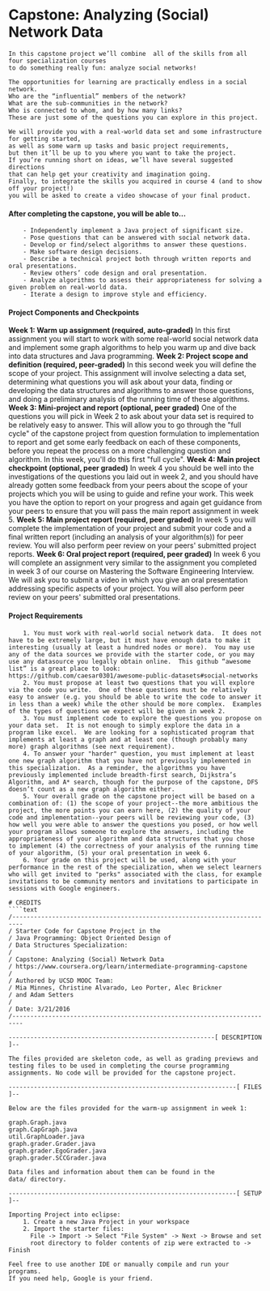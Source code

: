 # Capstone: Analyzing (Social) Network Data
````text
In this capstone project we’ll combine  all of the skills from all four specialization courses 
to do something really fun: analyze social networks!  

The opportunities for learning are practically endless in a social network.  
Who are the “influential” members of the network?  
What are the sub-communities in the network?   
Who is connected to whom, and by how many links?   
These are just some of the questions you can explore in this project.

We will provide you with a real-world data set and some infrastructure for getting started, 
as well as some warm up tasks and basic project requirements, 
but then it’ll be up to you where you want to take the project.  
If you’re running short on ideas, we’ll have several suggested directions 
that can help get your creativity and imagination going.  
Finally, to integrate the skills you acquired in course 4 (and to show off your project!) 
you will be asked to create a video showcase of your final product.
````

#### After completing the capstone, you will be able to...
````text
    - Independently implement a Java project of significant size.
    - Pose questions that can be answered with social network data.
    - Develop or find/select algorithms to answer these questions.
    - Make software design decisions. 
    - Describe a technical project both through written reports and oral presentations.
    - Review others’ code design and oral presentation.
    - Analyze algorithms to assess their appropriateness for solving a given problem on real-world data.
    - Iterate a design to improve style and efficiency.
````

#### Project Components and Checkpoints

**Week 1: Warm up assignment (required, auto-graded)**  In this first assignment you will start to work with some real-world social network data and implement some graph algorithms to help you warm up and dive back into data structures and Java programming.
**Week 2: Project scope and definition (required, peer-graded)**  In this second week you will define the scope of your project.  This assignment will involve selecting a data set, determining what questions you will ask about your data, finding or developing the data structures and algorithms to answer those questions, and doing a preliminary analysis of the running time of these algorithms.
**Week 3: Mini-project and report (optional, peer graded)**  One of the questions you will pick in Week 2 to ask about your data set is required to be relatively easy to answer.  This will allow you to go through the "full cycle" of the capstone project from question formulation to implementation to report and get some early feedback on each of these components, before you repeat the process on a more challenging question and algorithm.  In this week, you'll do this first "full cycle".
**Week 4: Main project checkpoint (optional, peer graded)**  In week 4 you should be well into the investigations of the questions you laid out in week 2, and you should have already gotten some feedback from your peers about the scope of your projects which you will be using to guide and refine your work.  This week you have the option to report on your progress and again get guidance from your peers to ensure that you will pass the main report assignment in week 5.
**Week 5: Main project report (required, peer graded)**  In week 5 you will complete the implementation of your project and submit your code and a final written report (including an analysis of your algorithm(s)) for peer review.   You will also perform peer review on your peers' submitted project reports.
**Week 6: Oral project report (required, peer graded)**  In week 6 you will complete an assignment very similar to the assignment you completed in week 3 of our course on Mastering the Software Engineering Interview.  We will ask you to submit a video in which you give an oral presentation addressing specific aspects of your project.  You will also perform peer review on your peers' submitted oral presentations.

#### Project Requirements
```text
    1. You must work with real-world social network data.  It does not have to be extremely large, but it must have enough data to make it interesting (usually at least a hundred nodes or more).  You may use any of the data sources we provide with the starter code, or you may use any datasource you legally obtain online.  This github “awesome list” is a great place to look:  https://github.com/caesar0301/awesome-public-datasets#social-networks
    2. You must propose at least two questions that you will explore via the code you write.  One of these questions must be relatively easy to answer (e.g. you should be able to write the code to answer it in less than a week) while the other should be more complex.  Examples of the types of questions we expect will be given in week 2.
    3. You must implement code to explore the questions you propose on your data set.  It is not enough to simply explore the data in a program like excel.  We are looking for a sophisticated program that implements at least a graph and at least one (though probably many more) graph algorithms (see next requirement).
    4. To answer your "harder" question, you must implement at least one new graph algorithm that you have not previously implemented in this specialization.  As a reminder, the algorithms you have previously implemented include breadth-first search, Dijkstra’s Algorithm, and A* search, though for the purpose of the capstone, DFS doesn’t count as a new graph algorithm either.
    5. Your overall grade on the capstone project will be based on a combination of: (1) the scope of your project--the more ambitious the project, the more points you can earn here, (2) the quality of your code and implementation--your peers will be reviewing your code, (3) how well you were able to answer the questions you posed, or how well your program allows someone to explore the answers, including the appropriateness of your algorithm and data structures that you chose to implement (4) the correctness of your analysis of the running time of your algorithm, (5) your oral presentation in week 6. 
    6. Your grade on this project will be used, along with your performance in the rest of the specialization, when we select learners who will get invited to "perks" associated with the class, for example invitations to be community mentors and invitations to participate in sessions with Google engineers.

# CREDITS
````text
/-------------------------------------------------------------------------
/ Starter Code for Capstone Project in the
/ Java Programming: Object Oriented Design of 
/ Data Structures Specialization:
/
/ Capstone: Analyzing (Social) Network Data
/ https://www.coursera.org/learn/intermediate-programming-capstone
/
/ Authored by UCSD MOOC Team:
/ Mia Minnes, Christine Alvarado, Leo Porter, Alec Brickner
/ and Adam Setters
/
/ Date: 3/21/2016
/-------------------------------------------------------------------------

---------------------------------------------------------[ DESCRIPTION ]--

The files provided are skeleton code, as well as grading previews and 
testing files to be used in completing the course programming 
assignments. No code will be provided for the capstone project.

---------------------------------------------------------------[ FILES ]--

Below are the files provided for the warm-up assignment in week 1:

graph.Graph.java
graph.CapGraph.java
util.GraphLoader.java
graph.grader.Grader.java
graph.grader.EgoGrader.java
graph.grader.SCCGrader.java

Data files and information about them can be found in the 
data/ directory.

---------------------------------------------------------------[ SETUP ]-- 

Importing Project into eclipse:
	1. Create a new Java Project in your workspace
	2. Import the starter files:
	  File -> Import -> Select "File System" -> Next -> Browse and set 
	  root directory to folder contents of zip were extracted to -> Finish

Feel free to use another IDE or manually compile and run your programs.
If you need help, Google is your friend.
````